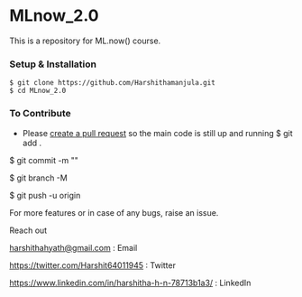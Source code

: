 # MLnow_2.0
This is a repository for ML.now() course.

### Setup & Installation

```
$ git clone https://github.com/Harshithamanjula.git
$ cd MLnow_2.0
```

### To Contribute

- Please [create a pull request](https://github.com/ranu-agrawal/MLnow_2.0/pulls) so the main code is still up and running
 $ git add .

$ git commit -m "<set-your-commit>"
 
$ git branch -M <branch-name>
 
$ git push -u origin <branch-name>
 
For more features or in case of any bugs, raise an issue.
 
Reach out

 harshithahyath@gmail.com  : Email
 
https://twitter.com/Harshit64011945 : Twitter
                             
https://www.linkedin.com/in/harshitha-h-n-78713b1a3/  : LinkedIn
